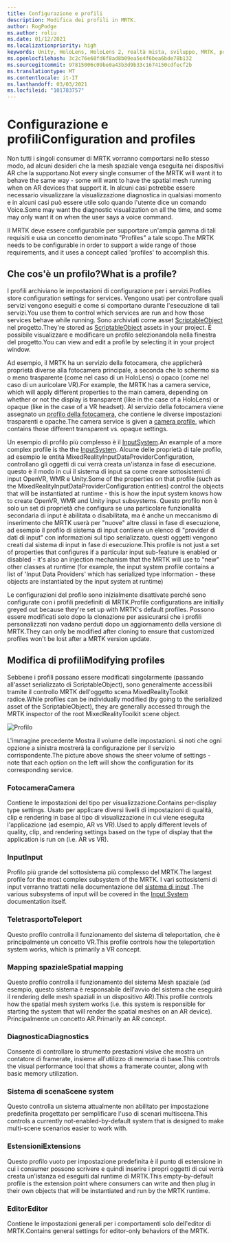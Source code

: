 ```yaml
---
title: Configurazione e profili
description: Modifica dei profili in MRTK.
author: RogPodge
ms.author: roliu
ms.date: 01/12/2021
ms.localizationpriority: high
keywords: Unity, HoloLens, HoloLens 2, realtà mista, sviluppo, MRTK, profilo MRTK
ms.openlocfilehash: 3c2c76e60fd6f8ad8b09ea5e4f6bea6bde78b132
ms.sourcegitcommit: 97815006c09be0a43b3d9b33c1674150cdfecf2b
ms.translationtype: MT
ms.contentlocale: it-IT
ms.lasthandoff: 03/03/2021
ms.locfileid: "101783757"
---
```

# <a name="configuration-and-profiles"></a><span data-ttu-id="1a890-104">Configurazione e profili</span><span class="sxs-lookup"><span data-stu-id="1a890-104">Configuration and profiles</span></span>

<span data-ttu-id="1a890-105">Non tutti i singoli consumer di MRTK vorranno comportarsi nello stesso modo, ad alcuni desideri che la mesh spaziale venga eseguita nei dispositivi AR che la supportano.</span><span class="sxs-lookup"><span data-stu-id="1a890-105">Not every single consumer of the MRTK will want it to behave the same way - some will want to have the spatial mesh running when on AR devices that support it.</span></span> <span data-ttu-id="1a890-106">In alcuni casi potrebbe essere necessario visualizzare la visualizzazione diagnostica in qualsiasi momento e in alcuni casi può essere utile solo quando l'utente dice un comando Voice.</span><span class="sxs-lookup"><span data-stu-id="1a890-106">Some may want the diagnostic visualization on all the time, and some may only want it on when the user says a voice command.</span></span>

<span data-ttu-id="1a890-107">Il MRTK deve essere configurabile per supportare un'ampia gamma di tali requisiti e usa un concetto denominato "Profiles" a tale scopo.</span><span class="sxs-lookup"><span data-stu-id="1a890-107">The MRTK needs to be configurable in order to support a wide range of those requirements, and it uses a concept called 'profiles' to accomplish this.</span></span>

## <a name="what-is-a-profile"></a><span data-ttu-id="1a890-108">Che cos'è un profilo?</span><span class="sxs-lookup"><span data-stu-id="1a890-108">What is a profile?</span></span>

<span data-ttu-id="1a890-109">I profili archiviano le impostazioni di configurazione per i servizi.</span><span class="sxs-lookup"><span data-stu-id="1a890-109">Profiles store configuration settings for services.</span></span> <span data-ttu-id="1a890-110">Vengono usati per controllare quali servizi vengono eseguiti e come si comportano durante l'esecuzione di tali servizi.</span><span class="sxs-lookup"><span data-stu-id="1a890-110">You use them to control which services are run and how those services behave while running.</span></span> <span data-ttu-id="1a890-111">Sono archiviati come asset [ScriptableObject](https://docs.unity3d.com/Manual/class-ScriptableObject.html) nel progetto.</span><span class="sxs-lookup"><span data-stu-id="1a890-111">They're stored as [ScriptableObject](https://docs.unity3d.com/Manual/class-ScriptableObject.html) assets in your project.</span></span> <span data-ttu-id="1a890-112">È possibile visualizzare e modificare un profilo selezionandola nella finestra del progetto.</span><span class="sxs-lookup"><span data-stu-id="1a890-112">You can view and edit a profile by selecting it in your project window.</span></span>

<span data-ttu-id="1a890-113">Ad esempio, il MRTK ha un servizio della fotocamera, che applicherà proprietà diverse alla fotocamera principale, a seconda che lo schermo sia o meno trasparente (come nel caso di un HoloLens) o opaco (come nel caso di un auricolare VR).</span><span class="sxs-lookup"><span data-stu-id="1a890-113">For example, the MRTK has a camera service, which will apply different properties to the main camera, depending on whether or not the display is transparent (like in the case of a HoloLens) or opaque (like in the case of a VR headset).</span></span> <span data-ttu-id="1a890-114">Al servizio della fotocamera viene assegnato un [profilo della fotocamera](https://github.com/microsoft/MixedRealityToolkit-Unity/blob/mrtk_release/Assets/MixedRealityToolkit/Definitions/MixedRealityCameraProfile.cs), che contiene le diverse impostazioni trasparenti e opache.</span><span class="sxs-lookup"><span data-stu-id="1a890-114">The camera service is given a [camera profile](https://github.com/microsoft/MixedRealityToolkit-Unity/blob/mrtk_release/Assets/MixedRealityToolkit/Definitions/MixedRealityCameraProfile.cs), which contains those different transparent vs. opaque settings.</span></span>

<span data-ttu-id="1a890-115">Un esempio di profilo più complesso è il [InputSystem](https://github.com/microsoft/MixedRealityToolkit-Unity/blob/mrtk_release/Assets/MixedRealityToolkit/Definitions/InputSystem/MixedRealityInputSystemProfile.cs).</span><span class="sxs-lookup"><span data-stu-id="1a890-115">An example of a more complex profile is the the [InputSystem](https://github.com/microsoft/MixedRealityToolkit-Unity/blob/mrtk_release/Assets/MixedRealityToolkit/Definitions/InputSystem/MixedRealityInputSystemProfile.cs).</span></span>
<span data-ttu-id="1a890-116">Alcune delle proprietà di tale profilo, ad esempio le entità MixedRealityInputDataProviderConfiguration, controllano gli oggetti di cui verrà creata un'istanza in fase di esecuzione. questo è il modo in cui il sistema di input sa come creare sottosistemi di input OpenVR, WMR e Unity.</span><span class="sxs-lookup"><span data-stu-id="1a890-116">Some of the properties on that profile (such as the MixedRealityInputDataProviderConfiguration entities) control the objects that will be instantiated at runtime - this is how the input system knows how to create OpenVR, WMR and Unity input subsystems.</span></span> <span data-ttu-id="1a890-117">Questo profilo non è solo un set di proprietà che configura se una particolare funzionalità secondaria di input è abilitata o disabilitata, ma è anche un meccanismo di inserimento che MRTK userà per "nuove" altre classi in fase di esecuzione, ad esempio il profilo di sistema di input contiene un elenco di "provider di dati di input" con informazioni sul tipo serializzato. questi oggetti vengono creati dal sistema di input in fase di esecuzione.</span><span class="sxs-lookup"><span data-stu-id="1a890-117">This profile is not just a set of properties that configures if a particular input sub-feature is enabled or disabled - it's also an injection mechanism that the MRTK will use to "new" other classes at runtime (for example, the input system profile contains a list of 'Input Data Providers' which has serialized type information - these objects are instantiated by the input system at runtime)</span></span>

<span data-ttu-id="1a890-118">Le configurazioni del profilo sono inizialmente disattivate perché sono configurate con i profili predefiniti di MRTK.</span><span class="sxs-lookup"><span data-stu-id="1a890-118">Profile configurations are initially greyed out because they're set up with MRTK's default profiles.</span></span>
<span data-ttu-id="1a890-119">Possono essere modificati solo dopo la clonazione per assicurarsi che i profili personalizzati non vadano perduti dopo un aggiornamento della versione di MRTK.</span><span class="sxs-lookup"><span data-stu-id="1a890-119">They can only be modified after cloning to ensure that customized profiles won't be lost after a MRTK version update.</span></span>

## <a name="modifying-profiles"></a><span data-ttu-id="1a890-120">Modifica di profili</span><span class="sxs-lookup"><span data-stu-id="1a890-120">Modifying profiles</span></span>

<span data-ttu-id="1a890-121">Sebbene i profili possano essere modificati singolarmente (passando all'asset serializzato di ScriptableObject), sono generalmente accessibili tramite il controllo MRTK dell'oggetto scena MixedRealityToolkit radice.</span><span class="sxs-lookup"><span data-stu-id="1a890-121">While profiles can be individually modified (by going to the serialized asset of the ScriptableObject), they are generally accessed through the MRTK inspector of the root MixedRealityToolkit scene object.</span></span>

![Profilo](../features/Images/Profiles/input_profile.png)

<span data-ttu-id="1a890-123">L'immagine precedente Mostra il volume delle impostazioni. si noti che ogni opzione a sinistra mostrerà la configurazione per il servizio corrispondente.</span><span class="sxs-lookup"><span data-stu-id="1a890-123">The picture above shows the sheer volume of settings - note that each option on the left will show the configuration for its corresponding service.</span></span>

### <a name="camera"></a><span data-ttu-id="1a890-124">Fotocamera</span><span class="sxs-lookup"><span data-stu-id="1a890-124">Camera</span></span>

<span data-ttu-id="1a890-125">Contiene le impostazioni del tipo per visualizzazione.</span><span class="sxs-lookup"><span data-stu-id="1a890-125">Contains per-display type settings.</span></span> <span data-ttu-id="1a890-126">Usato per applicare diversi livelli di impostazioni di qualità, clip e rendering in base al tipo di visualizzazione in cui viene eseguita l'applicazione (ad esempio, AR vs VR).</span><span class="sxs-lookup"><span data-stu-id="1a890-126">Used to apply different levels of quality, clip, and rendering settings based on the type of display that the application is run on (i.e. AR vs VR).</span></span>

### <a name="input"></a><span data-ttu-id="1a890-127">Input</span><span class="sxs-lookup"><span data-stu-id="1a890-127">Input</span></span>

<span data-ttu-id="1a890-128">Profilo più grande del sottosistema più complesso del MRTK.</span><span class="sxs-lookup"><span data-stu-id="1a890-128">The largest profile for the most complex subsystem of the MRTK.</span></span> <span data-ttu-id="1a890-129">I vari sottosistemi di input verranno trattati nella documentazione del [sistema di input](InputSystem/Terminology.md) .</span><span class="sxs-lookup"><span data-stu-id="1a890-129">The various subsystems of input will be covered in the [Input System](InputSystem/Terminology.md) documentation itself.</span></span>

### <a name="teleport"></a><span data-ttu-id="1a890-130">Teletrasporto</span><span class="sxs-lookup"><span data-stu-id="1a890-130">Teleport</span></span>

<span data-ttu-id="1a890-131">Questo profilo controlla il funzionamento del sistema di teleportation, che è principalmente un concetto VR.</span><span class="sxs-lookup"><span data-stu-id="1a890-131">This profile controls how the teleportation system works, which is primarily a VR concept.</span></span>

### <a name="spatial-mapping"></a><span data-ttu-id="1a890-132">Mapping spaziale</span><span class="sxs-lookup"><span data-stu-id="1a890-132">Spatial mapping</span></span>

<span data-ttu-id="1a890-133">Questo profilo controlla il funzionamento del sistema Mesh spaziale (ad esempio, questo sistema è responsabile dell'avvio del sistema che eseguirà il rendering delle mesh spaziali in un dispositivo AR).</span><span class="sxs-lookup"><span data-stu-id="1a890-133">This profile controls how the spatial mesh system works (i.e. this system is responsible for starting the system that will render the spatial meshes on an AR device).</span></span> <span data-ttu-id="1a890-134">Principalmente un concetto AR.</span><span class="sxs-lookup"><span data-stu-id="1a890-134">Primarily an AR concept.</span></span>

### <a name="diagnostics"></a><span data-ttu-id="1a890-135">Diagnostica</span><span class="sxs-lookup"><span data-stu-id="1a890-135">Diagnostics</span></span>

<span data-ttu-id="1a890-136">Consente di controllare lo strumento prestazioni visive che mostra un contatore di framerate, insieme all'utilizzo di memoria di base.</span><span class="sxs-lookup"><span data-stu-id="1a890-136">This controls the visual performance tool that shows a framerate counter, along with basic memory utilization.</span></span>

### <a name="scene-system"></a><span data-ttu-id="1a890-137">Sistema di scena</span><span class="sxs-lookup"><span data-stu-id="1a890-137">Scene system</span></span>

<span data-ttu-id="1a890-138">Questo controlla un sistema attualmente non abilitato per impostazione predefinita progettato per semplificare l'uso di scenari multiscena.</span><span class="sxs-lookup"><span data-stu-id="1a890-138">This controls a currently not-enabled-by-default system that is designed to make multi-scene scenarios easier to work with.</span></span>

### <a name="extensions"></a><span data-ttu-id="1a890-139">Estensioni</span><span class="sxs-lookup"><span data-stu-id="1a890-139">Extensions</span></span>

<span data-ttu-id="1a890-140">Questo profilo vuoto per impostazione predefinita è il punto di estensione in cui i consumer possono scrivere e quindi inserire i propri oggetti di cui verrà creata un'istanza ed eseguiti dal runtime di MRTK.</span><span class="sxs-lookup"><span data-stu-id="1a890-140">This empty-by-default profile is the extension point where consumers can write and then plug in their own objects that will be instantiated and run by the MRTK runtime.</span></span>

### <a name="editor"></a><span data-ttu-id="1a890-141">Editor</span><span class="sxs-lookup"><span data-stu-id="1a890-141">Editor</span></span>

<span data-ttu-id="1a890-142">Contiene le impostazioni generali per i comportamenti solo dell'editor di MRTK.</span><span class="sxs-lookup"><span data-stu-id="1a890-142">Contains general settings for editor-only behaviors of the MRTK.</span></span>
